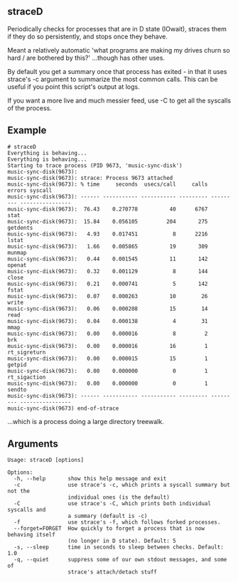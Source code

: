 ## straceD

Periodically checks for processes that are in D state (IOwait),
straces them if they do so persistently, and stops once they behave.

Meant a relatively automatic 'what programs are making my drives churn so hard / are bothered by this?' ...though has other uses.


By default you get a summary once that process has exited - in that it uses strace's -c argument to summarize the most common calls. This can be useful if you point this script's output at logs.

If you want a more live and much messier feed, use -C to get all the syscalls of the process.


## Example

```
# straceD
Everything is behaving...
Everything is behaving...
Starting to trace process (PID 9673, 'music-sync-disk')
music-sync-disk(9673):
music-sync-disk(9673): strace: Process 9673 attached
music-sync-disk(9673): % time     seconds  usecs/call     calls    errors syscall
music-sync-disk(9673): ------ ----------- ----------- --------- --------- ----------------
music-sync-disk(9673):  76.43    0.270778          40      6767           stat
music-sync-disk(9673):  15.84    0.056105         204       275           getdents
music-sync-disk(9673):   4.93    0.017451           8      2216           lstat
music-sync-disk(9673):   1.66    0.005865          19       309           munmap
music-sync-disk(9673):   0.44    0.001545          11       142           openat
music-sync-disk(9673):   0.32    0.001129           8       144           close
music-sync-disk(9673):   0.21    0.000741           5       142           fstat
music-sync-disk(9673):   0.07    0.000263          10        26           write
music-sync-disk(9673):   0.06    0.000208          15        14           read
music-sync-disk(9673):   0.04    0.000138           4        31           mmap
music-sync-disk(9673):   0.00    0.000016           8         2           brk
music-sync-disk(9673):   0.00    0.000016          16         1           rt_sigreturn
music-sync-disk(9673):   0.00    0.000015          15         1           getpid
music-sync-disk(9673):   0.00    0.000000           0         1           rt_sigaction
music-sync-disk(9673):   0.00    0.000000           0         1           sendto
music-sync-disk(9673): ------ ----------- ----------- --------- --------- ----------------
music-sync-disk(9673) end-of-strace

```

...which is a process doing a large directory treewalk.


## Arguments

```
Usage: straceD [options]

Options:
  -h, --help       show this help message and exit
  -c               use strace's -c, which prints a syscall summary but not the
                   individual ones (is the default)
  -C               use strace's -C, which prints both individual syscalls and
                   a summary (default is -c)
  -f               use strace's -f, which follows forked processes.
  --forget=FORGET  How quickly to forget a process that is now behaving itself
                   (no longer in D state). Default: 5
  -s, --sleep      time in seconds to sleep between checks. Default: 1.0
  -q, --quiet      suppress some of our own stdout messages, and some of
                   strace's attach/detach stuff
```
